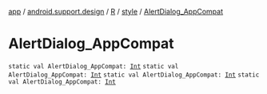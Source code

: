 [app](../../../index.md) / [android.support.design](../../index.md) / [R](../index.md) / [style](index.md) / [AlertDialog_AppCompat](.)

# AlertDialog_AppCompat

`static val AlertDialog_AppCompat: `[`Int`](https://kotlinlang.org/api/latest/jvm/stdlib/kotlin/-int/index.html)
`static val AlertDialog_AppCompat: `[`Int`](https://kotlinlang.org/api/latest/jvm/stdlib/kotlin/-int/index.html)
`static val AlertDialog_AppCompat: `[`Int`](https://kotlinlang.org/api/latest/jvm/stdlib/kotlin/-int/index.html)
`static val AlertDialog_AppCompat: `[`Int`](https://kotlinlang.org/api/latest/jvm/stdlib/kotlin/-int/index.html)
